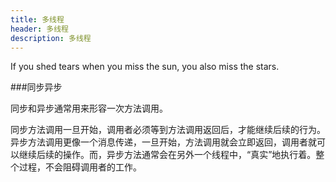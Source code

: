 ```yaml
---
title: 多线程
header: 多线程
description: 多线程
---
```


If you shed tears when you miss the sun, you also miss the stars.

###同步异步

同步和异步通常用来形容一次方法调用。

同步方法调用一旦开始，调用者必须等到方法调用返回后，才能继续后续的行为。
异步方法调用更像一个消息传递，一旦开始，方法调用就会立即返回，调用者就可以继续后续的操作。而，异步方法通常会在另外一个线程中，“真实”地执行着。整个过程，不会阻碍调用者的工作。